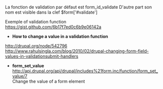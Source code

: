 La fonction de validation par défaut est form_id_validate 
D'autre part son nom est visible dans la clef $form['#validate']

Exemple of validation function
https://gist.github.com/6b17f7ed0c6b9e06142a

* **How to change a value in a validation function**

http://drupal.org/node/542796
http://www.rahulsingla.com/blog/2010/02/drupal-changing-form-field-values-in-validationsubmit-handlers

* **form_set_value**   
http://api.drupal.org/api/drupal/includes%21form.inc/function/form_set_value/7   
Change the value of a form element